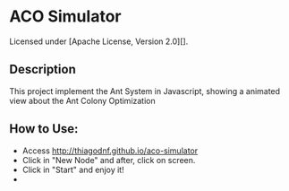 ACO Simulator
==========

Licensed under [Apache License, Version 2.0][].

Description
----

This project implement the Ant System in Javascript, showing a animated view about the Ant Colony Optimization

How to Use:
-----

- Access http://thiagodnf.github.io/aco-simulator
- Click in "New Node" and after, click on screen.
- Click in "Start" and enjoy it!
- 

